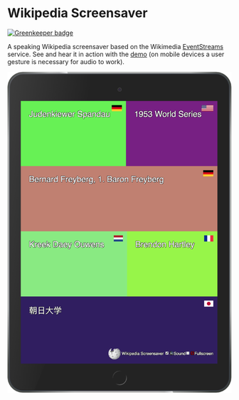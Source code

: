 # Wikipedia Screensaver

[![Greenkeeper badge](https://badges.greenkeeper.io/tomayac/wikipedia-screensaver.svg)](https://greenkeeper.io/)

A speaking Wikipedia screensaver based on the Wikimedia [EventStreams](https://wikitech.wikimedia.org/wiki/EventStreams) service.
See and hear it in action with the [demo](https://tomayac.github.io/wikipedia-screensaver/dist/)
(on mobile devices a user gesture is necessary for audio to work).

![Wikipedia Screensaver Screenshot](/screenshot.png?raw=true)